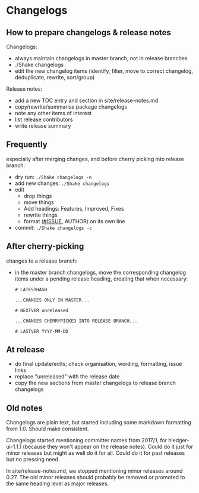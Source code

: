 # Changelogs

<div class=pagetoc>
<!-- toc -->
</div>

## How to prepare changelogs & release notes

Changelogs:

- always maintain changelogs in master branch, not in release branches
- ./Shake changelogs
- edit the new changelog items (identify, filter, move to correct changelog, deduplicate, rewrite, sort/group)

Release notes:

- add a new TOC entry and section in site/release-notes.md
- copy/rewrite/summarise package changelogs 
- note any other items of interest
- list release contributors
- write release summary

## Frequently

especially after merging changes, and before cherry picking into release branch:

- dry run: `./Shake changelogs -n`
- add new changes: `./Shake changelogs`
- edit
  - drop things
  - move things
  - Add headings: Features, Improved, Fixes
  - rewrite things
  - format ([#ISSUE](https://github.com/simonmichael/hledger/issues/), AUTHOR) on its own line
- commit: `./Shake changelogs -c`

## After cherry-picking

changes to a release branch:

- in the master branch changelogs, move the corresponding changelog items under a pending release heading,
  creating that when necessary:
    ```
    # LATESTHASH

    ...CHANGES ONLY IN MASTER...

    # NEXTVER unreleased

    ...CHANGES CHERRYPICKED INTO RELEASE BRANCH...

    # LASTVER YYYY-MM-DD
    ```

## At release

- do final update/edits; check organisation, wording, formatting, issue links
- replace "unreleased" with the release date
- copy the new sections from master changelogs to release branch changelogs

## Old notes

Changelogs are plain text, but started including some markdown formatting
from 1.0. Should make consistent.

Changelogs started mentioning committer names from 2017/1,
for hledger-ui-1.1.1 (because they won't appear on the release notes).
Could do it just for minor releases but might as well do it for all.
Could do it for past releases but no pressing need.

In site/release-notes.md, we stopped mentioning minor releases
around 0.27. The old minor releases should probably be removed
or promoted to the same heading level as major releases.


